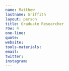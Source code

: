 ```yaml
---
name: Matthew
lastname: Griffith
layout: person
title: Graduate Researcher
row: 4
one-line: 
quote: 
website:
tools-materials:
email:
twitter:
instagram:
---
```

